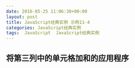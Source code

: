 ```yaml
---
date: 2016-05-25 11:06:30+00:00
layout: post
title: JavaScript经典实例 示例11-4
categories: JavaScript经典实例
tags:  JavaScript  JavaScript经典实例
---
```


将第三列中的单元格加和的应用程序
----------------

<html xmlns="http://www.w3.org/1999/xhtml" lang="en" xml:lang="en">
    <head>
        <title>Sum Table Column</title>
        <script>
            window.onload = function() {
                var table = document.querySelector('table');
                
                table.onclick = sum();
            }
            
            function sum() {
                var rows = document.getElementById('sumtable').getElementsByTagName('tr'),
                    sum = 0;
                
                //从1开始，从而跳过第一行，第一行包含了列标题
                for (var i = 1; i < rows.length; i++) {
                    sum += parseFloat(rows[i].childNodes[2].firstChild.data);
                }
                
                var blk1 = document.getElementById("result1");
                blk1.innerHTML = sum;
            } 
                        
        </script>
    </head>
    <body>
        <table id="sumtable">
            <tr>
                <th>Value 1</th><th>Value 2</th><th>Value 3</th><th>Value 4</th>
            </tr>
            <tr>
                <td>--</td><td>**</td><td>5.0</td><td>nn</td>
            </tr>
            <tr>
                <td>18.53</td><td>9.77</td><td>3.00</td><td>153.88</td>
            </tr>
            <tr>
                <td>Alaska</td><td>Montana</td><td>18.33</td><td>Missouri</td>
            </tr>
        </table>
        <div id="result1"></div>
    </body>
</html>

源码如下：

``` javascript
<!DOCTYPE html>
<html xmlns="http://www.w3.org/1999/xhtml" lang="en" xml:lang="en">
    <head>
        <title>Sum Table Column</title>
        <script>
            window.onload = function() {
                var table = document.querySelector('table');
                
                table.onclick = sum();
            }
            
            function sum() {
                var rows = document.getElementById('sumtable').getElementsByTagName('tr'),
                    sum = 0;
                
                //从1开始，从而跳过第一行，第一行包含了列标题
                for (var i = 1; i < rows.length; i++) {
                    sum += parseFloat(rows[i].childNodes[2].firstChild.data);
                }
                
                alert(sum);
            } 
                        
        </script>
    </head>
    <body>
        <table id="sumtable">
            <tr>
                <th>Value 1</th><th>Value 2</th><th>Value 3</th><th>Value 4</th>
            </tr>
            <tr>
                <td>--</td><td>**</td><td>5.0</td><td>nn</td>
            </tr>
            <tr>
                <td>18.53</td><td>9.77</td><td>3.00</td><td>153.88</td>
            </tr>
            <tr>
                <td>Alaska</td><td>Montana</td><td>18.33</td><td>Missouri</td>
            </tr>
        </table>
    </body>
</html>
``` 
